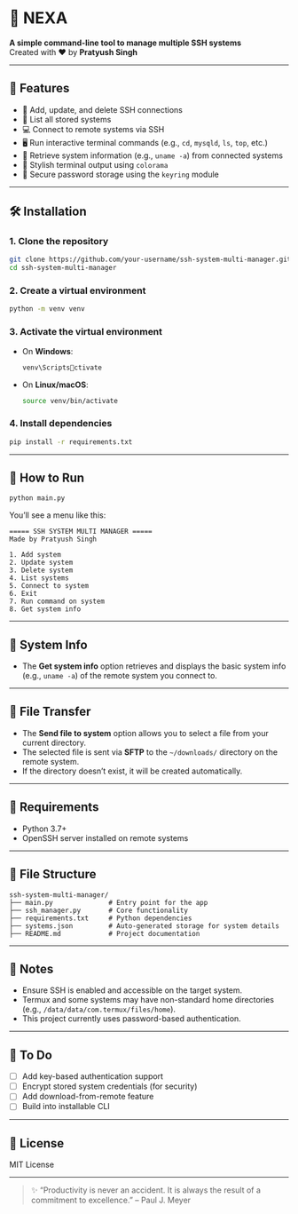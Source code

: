 
# 🔐 NEXA

**A simple command-line tool to manage multiple SSH systems**  
Created with ❤️ by **Pratyush Singh**

---

## 🧩 Features

- 🔌 Add, update, and delete SSH connections
- 📜 List all stored systems
- 💻 Connect to remote systems via SSH
- 🖥️ Run interactive terminal commands (e.g., `cd`, `mysqld`, `ls`, `top`, etc.)
- 🧠 Retrieve system information (e.g., `uname -a`) from connected systems
- 🎨 Stylish terminal output using `colorama`
- 🔐 Secure password storage using the `keyring` module

---

## 🛠️ Installation

### 1. Clone the repository

```bash
git clone https://github.com/your-username/ssh-system-multi-manager.git
cd ssh-system-multi-manager
```

### 2. Create a virtual environment

```bash
python -m venv venv
```

### 3. Activate the virtual environment

- On **Windows**:
  ```bash
  venv\Scriptsctivate
  ```

- On **Linux/macOS**:
  ```bash
  source venv/bin/activate
  ```

### 4. Install dependencies

```bash
pip install -r requirements.txt
```

---

## 🚀 How to Run

```bash
python main.py
```

You’ll see a menu like this:

```
===== SSH SYSTEM MULTI MANAGER =====
Made by Pratyush Singh

1. Add system
2. Update system
3. Delete system
4. List systems
5. Connect to system
6. Exit
7. Run command on system
8. Get system info
```

---

## 🧳 System Info

- The **Get system info** option retrieves and displays the basic system info (e.g., `uname -a`) of the remote system you connect to.

---

## 📂 File Transfer

- The **Send file to system** option allows you to select a file from your current directory.
- The selected file is sent via **SFTP** to the `~/downloads/` directory on the remote system.
- If the directory doesn’t exist, it will be created automatically.

---

## 📄 Requirements

- Python 3.7+
- OpenSSH server installed on remote systems

---

## 📁 File Structure

```
ssh-system-multi-manager/
├── main.py              # Entry point for the app
├── ssh_manager.py       # Core functionality
├── requirements.txt     # Python dependencies
├── systems.json         # Auto-generated storage for system details
├── README.md            # Project documentation
```

---

## 🧠 Notes

- Ensure SSH is enabled and accessible on the target system.
- Termux and some systems may have non-standard home directories (e.g., `/data/data/com.termux/files/home`).
- This project currently uses password-based authentication.

---

## 📌 To Do

- [ ] Add key-based authentication support
- [ ] Encrypt stored system credentials (for security)
- [ ] Add download-from-remote feature
- [ ] Build into installable CLI

---

## 📜 License

MIT License

---

> ✨ “Productivity is never an accident. It is always the result of a commitment to excellence.” – Paul J. Meyer
